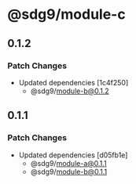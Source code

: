 # @sdg9/module-c

## 0.1.2

### Patch Changes

- Updated dependencies [1c4f250]
  - @sdg9/module-b@0.1.2

## 0.1.1

### Patch Changes

- Updated dependencies [d05fb1e]
  - @sdg9/module-a@0.1.1
  - @sdg9/module-b@0.1.1
